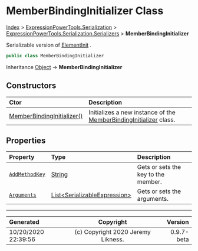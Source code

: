 ﻿# MemberBindingInitializer Class

[Index](../index.md) > [ExpressionPowerTools.Serialization](ExpressionPowerTools.Serialization.a.md) > [ExpressionPowerTools.Serialization.Serializers](ExpressionPowerTools.Serialization.Serializers.n.md) > **MemberBindingInitializer**

Serializable version of [ElementInit](https://docs.microsoft.com/dotnet/api/system.linq.expressions.elementinit) .

```csharp
public class MemberBindingInitializer
```

Inheritance [Object](https://docs.microsoft.com/dotnet/api/system.object) → **MemberBindingInitializer**

## Constructors

| Ctor | Description |
| :-- | :-- |
| [MemberBindingInitializer()](ExpressionPowerTools.Serialization.Serializers.MemberBindingInitializer.ctor.md#memberbindinginitializer) | Initializes a new instance of the [MemberBindingInitializer](ExpressionPowerTools.Serialization.Serializers.MemberBindingInitializer.cs.md) class. |
## Properties

| Property | Type | Description |
| :-- | :-- | :-- |
| [`AddMethodKey`](ExpressionPowerTools.Serialization.Serializers.MemberBindingInitializer.AddMethodKey.prop.md) | [String](https://docs.microsoft.com/dotnet/api/system.string) | Gets or sets the key to the member. |
| [`Arguments`](ExpressionPowerTools.Serialization.Serializers.MemberBindingInitializer.Arguments.prop.md) | [List&lt;SerializableExpression>](https://docs.microsoft.com/dotnet/api/system.collections.generic.list-1) | Gets or sets the arguments. |


---

| Generated | Copyright | Version |
| :-- | :-: | --: |
| 10/20/2020 22:39:56 | (c) Copyright 2020 Jeremy Likness. | 0.9.7-beta |
